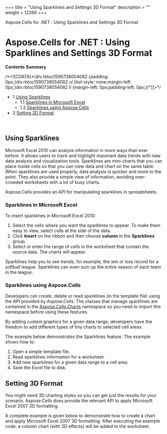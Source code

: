 +++
title = "Using Sparklines and Settings 3D Format" 
description = "" 
weight = 12266 
+++

Aspose.Cells for .NET : Using Sparklines and Settings 3D Format  

# Aspose.Cells for .NET : Using Sparklines and Settings 3D Format


**Contents Summary**

/\*<!\[CDATA\[\*/div.rbtoc1590738054082 {padding: 0px;}div.rbtoc1590738054082 ul {list-style: none;margin-left: 0px;}div.rbtoc1590738054082 li {margin-left: 0px;padding-left: 0px;}/\*\]\]>\*/

*   1 [Using Sparklines](#UsingSparklinesandSettings3DFormat-UsingSparklines)
    *   1.1 [Sparklines in Microsoft Excel](#UsingSparklinesandSettings3DFormat-SparklinesinMicrosoftExcel)
    *   1.2 [Sparklines using Aspose.Cells](#UsingSparklinesandSettings3DFormat-SparklinesusingAspose.Cells)
*   2 [Setting 3D Format](#UsingSparklinesandSettings3DFormat-Setting3DFormat)

 

## Using Sparklines

Microsoft Excel 2010 can analyze information in more ways than ever before. It allows users to track and highlight important data trends with new data analysis and visualization tools. Sparklines are mini-charts that you can place inside cells so that you can view data and chart on the same table. When sparklines are used properly, data analysis is quicker and more to the point. They also provide a simple view of information, avoiding over-crowded worksheets with a lot of busy charts.

Aspose.Cells provides an API for manipulating sparklines in spreadsheets.

### Sparklines in Microsoft Excel

To insert sparklines in Microsoft Excel 2010:

1.  Select the cells where you want the sparklines to appear. To make them easy to view, select cells at the side of the data.
2.  Click **Insert** on the ribbon and then choose **column** in the **Sparklines** group.
3.  Select or enter the range of cells in the worksheet that contain the source data. The charts will appear.

Sparklines help you to see trends, for example, the win or loss record for a softball league. Sparklines can even sum up the entire season of each team in the league.

### Sparklines using Aspose.Cells

Developers can create, delete or read sparklines (in the template file) using the API provided by Aspose.Cells. The classes that manage sparklines are contained in the [Aspose.Cells.Charts](https://apireference.aspose.com/cells/net/aspose.cells.charts) namespace so you need to import this namespace before using these features.

By adding custom graphics for a given data range, developers have the freedom to add different types of tiny charts to selected cell areas.

The example below demonstrates the Sparklines feature. The example shows how to:

1.  Open a simple template file.
2.  Read sparklines information for a worksheet.
3.  Add new sparklines for a given data range to a cell area.
4.  Save the Excel file to disk.

## Setting 3D Format

You might need 3D charting styles so you can get just the results for your scenario. Aspose.Cells does provide the relevant API to apply Microsoft Excel 2007 3D formatting.

A complete example is given below to demonstrate how to create a chart and apply Microsoft Excel 2007 3D formatting. After executing the example code, a column chart (with 3D effects) will be added to the worksheet.

